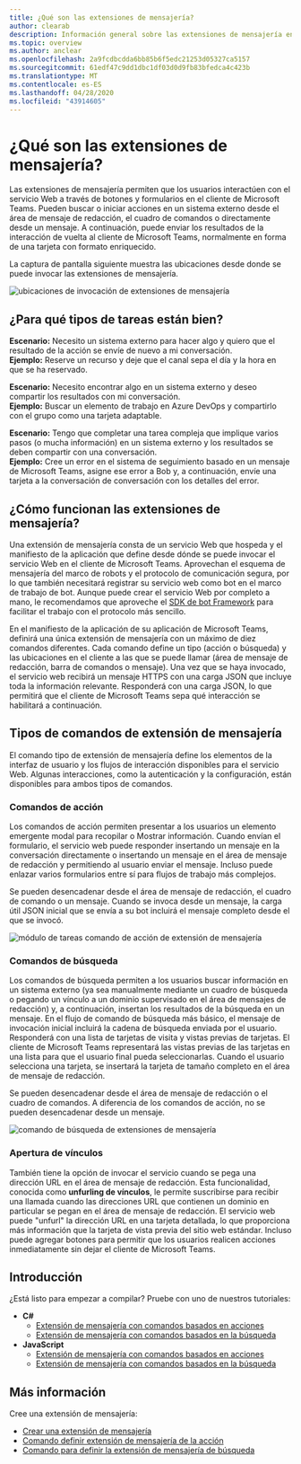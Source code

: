 ```yaml
---
title: ¿Qué son las extensiones de mensajería?
author: clearab
description: Información general sobre las extensiones de mensajería en la plataforma de Microsoft Teams
ms.topic: overview
ms.author: anclear
ms.openlocfilehash: 2a9fcdbcdda6bb85b6f5edc21253d05327ca5157
ms.sourcegitcommit: 61edf47c9dd1dbc1df03d0d9fb83bfedca4c423b
ms.translationtype: MT
ms.contentlocale: es-ES
ms.lasthandoff: 04/28/2020
ms.locfileid: "43914605"
---
```

# <a name="what-are-messaging-extensions"></a>¿Qué son las extensiones de mensajería?

Las extensiones de mensajería permiten que los usuarios interactúen con el servicio Web a través de botones y formularios en el cliente de Microsoft Teams. Pueden buscar o iniciar acciones en un sistema externo desde el área de mensaje de redacción, el cuadro de comandos o directamente desde un mensaje. A continuación, puede enviar los resultados de la interacción de vuelta al cliente de Microsoft Teams, normalmente en forma de una tarjeta con formato enriquecido.

La captura de pantalla siguiente muestra las ubicaciones desde donde se puede invocar las extensiones de mensajería.

![ubicaciones de invocación de extensiones de mensajería](~/assets/images/messaging-extension-invoke-locations.png)

## <a name="what-kinds-of-tasks-are-they-good-for"></a>¿Para qué tipos de tareas están bien?

**Escenario:** Necesito un sistema externo para hacer algo y quiero que el resultado de la acción se envíe de nuevo a mi conversación. \
**Ejemplo:** Reserve un recurso y deje que el canal sepa el día y la hora en que se ha reservado.

**Escenario:** Necesito encontrar algo en un sistema externo y deseo compartir los resultados con mi conversación. \
**Ejemplo:**  Buscar un elemento de trabajo en Azure DevOps y compartirlo con el grupo como una tarjeta adaptable.

**Escenario:** Tengo que completar una tarea compleja que implique varios pasos (o mucha información) en un sistema externo y los resultados se deben compartir con una conversación. \
**Ejemplo:** Cree un error en el sistema de seguimiento basado en un mensaje de Microsoft Teams, asigne ese error a Bob y, a continuación, envíe una tarjeta a la conversación de conversación con los detalles del error.

## <a name="how-do-messaging-extensions-work"></a>¿Cómo funcionan las extensiones de mensajería?

Una extensión de mensajería consta de un servicio Web que hospeda y el manifiesto de la aplicación que define desde dónde se puede invocar el servicio Web en el cliente de Microsoft Teams. Aprovechan el esquema de mensajería del marco de robots y el protocolo de comunicación segura, por lo que también necesitará registrar su servicio web como bot en el marco de trabajo de bot. Aunque puede crear el servicio Web por completo a mano, le recomendamos que aproveche el [SDK de bot Framework](https://github.com/microsoft/botframework) para facilitar el trabajo con el protocolo más sencillo.

En el manifiesto de la aplicación de su aplicación de Microsoft Teams, definirá una única extensión de mensajería con un máximo de diez comandos diferentes. Cada comando define un tipo (acción o búsqueda) y las ubicaciones en el cliente a las que se puede llamar (área de mensaje de redacción, barra de comandos o mensaje). Una vez que se haya invocado, el servicio web recibirá un mensaje HTTPS con una carga JSON que incluye toda la información relevante. Responderá con una carga JSON, lo que permitirá que el cliente de Microsoft Teams sepa qué interacción se habilitará a continuación.

## <a name="types-of-messaging-extension-commands"></a>Tipos de comandos de extensión de mensajería

El comando tipo de extensión de mensajería define los elementos de la interfaz de usuario y los flujos de interacción disponibles para el servicio Web. Algunas interacciones, como la autenticación y la configuración, están disponibles para ambos tipos de comandos.

### <a name="action-commands"></a>Comandos de acción

Los comandos de acción permiten presentar a los usuarios un elemento emergente modal para recopilar o Mostrar información. Cuando envían el formulario, el servicio web puede responder insertando un mensaje en la conversación directamente o insertando un mensaje en el área de mensaje de redacción y permitiendo al usuario enviar el mensaje. Incluso puede enlazar varios formularios entre sí para flujos de trabajo más complejos.

Se pueden desencadenar desde el área de mensaje de redacción, el cuadro de comando o un mensaje. Cuando se invoca desde un mensaje, la carga útil JSON inicial que se envía a su bot incluirá el mensaje completo desde el que se invocó.

![módulo de tareas comando de acción de extensión de mensajería](~/assets/images/task-module.png)

### <a name="search-commands"></a>Comandos de búsqueda

Los comandos de búsqueda permiten a los usuarios buscar información en un sistema externo (ya sea manualmente mediante un cuadro de búsqueda o pegando un vínculo a un dominio supervisado en el área de mensajes de redacción) y, a continuación, insertan los resultados de la búsqueda en un mensaje. En el flujo de comando de búsqueda más básico, el mensaje de invocación inicial incluirá la cadena de búsqueda enviada por el usuario. Responderá con una lista de tarjetas de visita y vistas previas de tarjetas. El cliente de Microsoft Teams representará las vistas previas de las tarjetas en una lista para que el usuario final pueda seleccionarlas. Cuando el usuario selecciona una tarjeta, se insertará la tarjeta de tamaño completo en el área de mensaje de redacción.

Se pueden desencadenar desde el área de mensaje de redacción o el cuadro de comandos. A diferencia de los comandos de acción, no se pueden desencadenar desde un mensaje.

![comando de búsqueda de extensiones de mensajería](~/assets/images/search-extension.png)

### <a name="link-unfurling"></a>Apertura de vínculos

También tiene la opción de invocar el servicio cuando se pega una dirección URL en el área de mensaje de redacción. Esta funcionalidad, conocida como **unfurling de vínculos**, le permite suscribirse para recibir una llamada cuando las direcciones URL que contienen un dominio en particular se pegan en el área de mensaje de redacción. El servicio web puede "unfurl" la dirección URL en una tarjeta detallada, lo que proporciona más información que la tarjeta de vista previa del sitio web estándar. Incluso puede agregar botones para permitir que los usuarios realicen acciones inmediatamente sin dejar el cliente de Microsoft Teams.

## <a name="get-started"></a>Introducción

¿Está listo para empezar a compilar? Pruebe con uno de nuestros tutoriales:

* **C#**
  * [Extensión de mensajería con comandos basados en acciones](https://github.com/microsoft/BotBuilder-Samples/tree/master/samples/csharp_dotnetcore/51.teams-messaging-extensions-action)
  * [Extensión de mensajería con comandos basados en la búsqueda](https://github.com/microsoft/BotBuilder-Samples/tree/master/samples/csharp_dotnetcore/50.teams-messaging-extensions-search)
* **JavaScript**
  * [Extensión de mensajería con comandos basados en acciones](https://github.com/microsoft/BotBuilder-Samples/tree/master/samples/javascript_nodejs/51.teams-messaging-extensions-action)
  * [Extensión de mensajería con comandos basados en la búsqueda](https://github.com/microsoft/BotBuilder-Samples/tree/master/samples/javascript_nodejs/50.teams-messaging-extensions-search)

## <a name="learn-more"></a>Más información

Cree una extensión de mensajería:

* [Crear una extensión de mensajería](~/messaging-extensions/how-to/create-messaging-extension.md)
* [Comando definir extensión de mensajería de la acción](~/messaging-extensions/how-to/action-commands/define-action-command.md)
* [Comando para definir la extensión de mensajería de búsqueda](~/messaging-extensions/how-to/search-commands/define-search-command.md)
